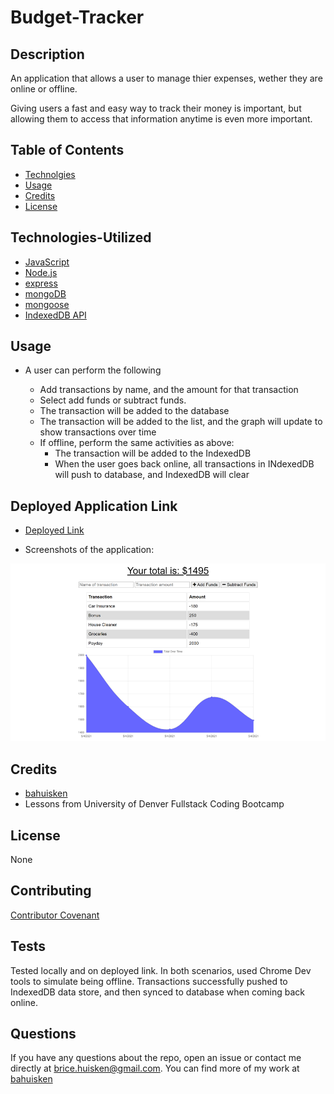 # Budget-Tracker

## Description

An application that allows a user to manage thier expenses, wether they are online or offline.

Giving users a fast and easy way to track their money is important, but allowing them to access that information anytime is even more important.

## Table of Contents

- [Technolgies](#Technologies-Utilized)
- [Usage](#usage)
- [Credits](#credits)
- [License](#license)

## Technologies-Utilized

- [JavaScript](https://developer.mozilla.org/en-US/docs/Web/JavaScript)
- [Node.js](https://nodejs.org/en/)
- [express](https://expressjs.com/)
- [mongoDB](https://www.mongodb.com/2)
- [mongoose](https://mongoosejs.com/)
- [IndexedDB API](https://developer.mozilla.org/en-US/docs/Web/API/IndexedDB_API)

## Usage

- A user can perform the following

  - Add transactions by name, and the amount for that transaction
  - Select add funds or subtract funds.
  - The transaction will be added to the database
  - The transaction will be added to the list, and the graph will update to show transactions over time
  - If offline, perform the same activities as above:
    - The transaction will be added to the IndexedDB
    - When the user goes back online, all transactions in INdexedDB will push to database, and IndexedDB will clear

## Deployed Application Link

- [Deployed Link](https://budget-tracker-bah.herokuapp.com/)

- Screenshots of the application:

![Homepage](./assets/images/budget-tracker-bah_screenshot.png)

## Credits

- [bahuisken](https://github.com/bahuisken/)
- Lessons from University of Denver Fullstack Coding Bootcamp

## License

None

## Contributing

[Contributor Covenant](https://www.contributor-covenant.org/)

## Tests

Tested locally and on deployed link. In both scenarios, used Chrome Dev tools to simulate being offline. Transactions successfully pushed to IndexedDB data store, and then synced to database when coming back online.

## Questions

If you have any questions about the repo, open an issue or contact me directly at [brice.huisken@gmail.com](mailto:brice.huisken@gmail.com). You can find more of my work at [bahuisken](https://github.com/bahuisken/)
